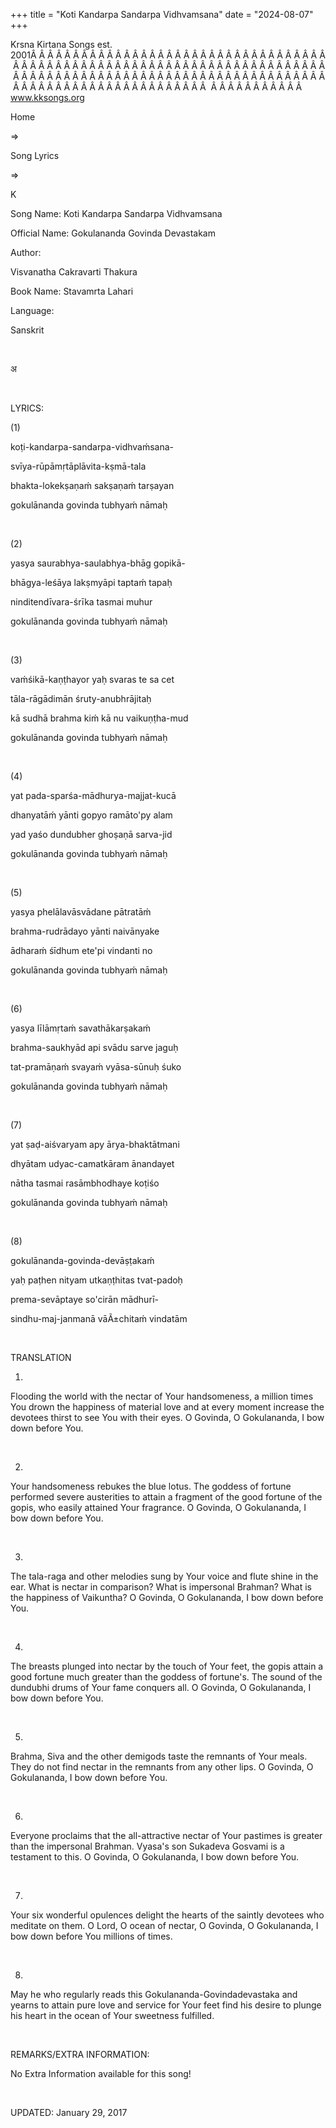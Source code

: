 +++ 
title = "Koti Kandarpa Sandarpa Vidhvamsana"
date = "2024-08-07"
+++

Krsna Kirtana Songs est. 2001Â Â Â Â Â Â Â Â Â Â Â Â Â Â Â Â Â Â Â Â Â Â Â Â Â Â Â Â Â Â Â Â Â Â Â Â Â Â Â Â Â Â Â Â Â Â Â Â Â Â Â Â Â Â Â Â Â Â Â Â Â Â Â Â Â Â Â Â Â Â Â Â Â Â Â Â Â Â Â Â Â Â Â Â Â Â Â Â Â Â Â Â Â Â Â Â Â Â Â Â Â Â Â Â Â Â Â Â Â Â Â Â Â Â Â Â Â Â Â Â Â Â Â Â Â Â Â Â Â Â Â Â  Â Â Â Â Â Â Â Â Â Â Â  
www.kksongs.org








Home
 
⇒
 
Song Lyrics
 
⇒
 
K


Song
Name: Koti Kandarpa Sandarpa Vidhvamsana


Official
Name: Gokulananda Govinda Devastakam


Author:

Visvanatha Cakravarti Thakura


Book
Name: 
Stavamrta
Lahari


Language:

Sanskrit


 








अ








 


LYRICS:


(1)


koṭi-kandarpa-sandarpa-vidhvaḿsana-


svīya-rūpāmṛtāplāvita-kṣmā-tala



bhakta-lokekṣaṇaḿ
sakṣaṇaḿ tarṣayan


gokulānanda govinda tubhyaḿ
nāmaḥ


 


(2)


yasya saurabhya-saulabhya-bhāg
gopikā-


bhāgya-leśāya
lakṣmyāpi taptaḿ tapaḥ 


ninditendīvara-śrīka tasmai
muhur 


gokulānanda govinda tubhyaḿ
nāmaḥ


 


(3)


vaḿśikā-kaṇṭhayor
yaḥ svaras te sa cet


tāla-rāgādimān
śruty-anubhrājitaḥ 


kā sudhā brahma kiḿ kā
nu vaikuṇṭha-mud


gokulānanda govinda tubhyaḿ
nāmaḥ


 


(4)


yat
pada-sparśa-mādhurya-majjat-kucā


dhanyatāḿ yānti gopyo
ramāto'py alam 


yad yaśo dundubher
ghoṣaṇā sarva-jid


gokulānanda govinda tubhyaḿ
nāmaḥ


 


(5)


yasya phelālavāsvādane
pātratāḿ


brahma-rudrādayo yānti
naivānyake 


ādharaḿ śīdhum ete'pi
vindanti no


gokulānanda govinda tubhyaḿ
nāmaḥ


 


(6)


yasya līlāmṛtaḿ
savathākarṣakaḿ


brahma-saukhyād api svādu sarve
jaguḥ 


tat-pramāṇaḿ svayaḿ
vyāsa-sūnuḥ śuko


gokulānanda govinda tubhyaḿ
nāmaḥ 


 


(7)


yat ṣaḍ-aiśvaryam apy
ārya-bhaktātmani


dhyātam udyac-camatkāram
ānandayet 


nātha tasmai rasāmbhodhaye
koṭiśo


gokulānanda govinda tubhyaḿ
nāmaḥ 


 


(8)


gokulānanda-govinda-devāṣṭakaḿ


yaḥ paṭhen nityam
utkaṇṭhitas tvat-padoḥ 


prema-sevāptaye so'cirān
mādhurī-


sindhu-maj-janmanā
vāÃ±chitaḿ vindatām


 


TRANSLATION


1)
Flooding the world with the nectar of Your handsomeness, a million times You drown
the happiness of material love and at every moment increase the devotees thirst
to see You with their eyes. O Govinda, O Gokulananda, I bow down before You.


 


2)
Your handsomeness rebukes the blue lotus. The goddess of fortune performed
severe austerities to attain a fragment of the good fortune of the gopis, who
easily attained Your fragrance. O Govinda, O Gokulananda, I bow down before
You.


 


3)
The tala-raga and other melodies sung by Your voice and flute shine in the ear.
What is nectar in comparison? What is impersonal Brahman? What is the happiness
of Vaikuntha? O Govinda, O Gokulananda, I bow down before You.


 


4)
The breasts plunged into nectar by the touch of Your feet, the gopis attain a
good fortune much greater than the goddess of fortune's. The sound of the
dundubhi drums of Your fame conquers all. O Govinda, O Gokulananda, I bow down
before You.


 


5)
Brahma, Siva and the other demigods taste the remnants of Your meals. They do
not find nectar in the remnants from any other lips. O Govinda, O Gokulananda,
I bow down before You.


 


6)
Everyone proclaims that the all-attractive nectar of Your pastimes is greater
than the impersonal Brahman. Vyasa's son Sukadeva Gosvami is a testament to
this. O Govinda, O Gokulananda, I bow down before You.


 


7)
Your six wonderful opulences delight the hearts of the saintly devotees who
meditate on them. O Lord, O ocean of nectar, O Govinda, O Gokulananda, I bow
down before You millions of times.


 


8)
May he who regularly reads this Gokulananda-Govindadevastaka and yearns to
attain pure love and service for Your feet find his desire to plunge his heart
in the ocean of Your sweetness fulfilled.


 


REMARKS/EXTRA
INFORMATION:


No
Extra Information available for this song!


 


UPDATED:
 January 29, 2017